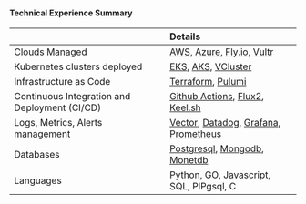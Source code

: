 
#### Technical Experience Summary

&nbsp; | Details
:--- | :------
Clouds Managed | [AWS](https://aws.amazon.com), [Azure](https://azure.microsoft.com), [Fly.io](https://fly.io), [Vultr](https://www.vultr.com)
Kubernetes clusters deployed | [EKS](https://aws.amazon.com/eks), [AKS](https://azure.microsoft.com/products/kubernetes-service), [VCluster](https://www.vcluster.com)
Infrastructure as Code | [Terraform](https://www.terraform.io), [Pulumi](https://www.pulumi.com)
Continuous Integration and Deployment (CI/CD) | [Github Actions](https://github.com/features/actions), [Flux2](https://fluxcd.io), [Keel.sh](https://keel.sh)
Logs, Metrics, Alerts management | [Vector](https://vector.dev), [Datadog](https://www.datadoghq.com), [Grafana](https://grafana.com), [Prometheus](https://prometheus.io)
Databases | [Postgresql](https://www.postgresql.org), [Mongodb](https://www.mongodb.com), [Monetdb](https://www.monetdb.org)
Languages | Python, GO, Javascript, SQL, PlPgsql, C
